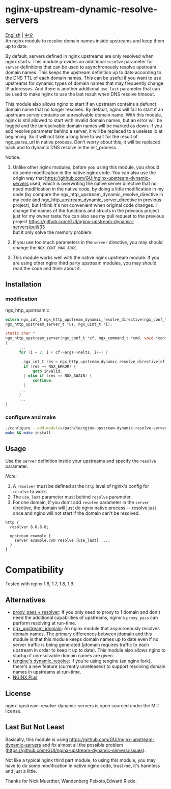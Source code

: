 # nginx-upstream-dynamic-resolve-servers

[English](./README.md)  |  [中文](./README.cn.md)  
An nginx module to resolve domain names inside upstreams and keep them up to date.

By default, servers defined in nginx upstreams are only resolved when nginx starts. This module provides an additional `resolve` parameter for `server` definitions that can be used to asynchronously resolve upstream domain names. This keeps the upstream definition up to date according to the DNS TTL of each domain names. This can be useful if you want to use upstreams for dynamic types of domain names that may frequently change IP addresses. And there is another additional `use_last` parameter that can be used to make nginx to use the last result when DNS resolve timeout.

This module also allows nginx to start if an upstream contains a defunct domain name that no longer resolves. By default, nginx will fail to start if an upstream server contains an unresolvable domain name. With this module, nginx is still allowed to start with invalid domain names, but an error will be logged and the unresolvable domain names will be marked as down. if you add resolve parameter behind a server, it will be replaced to a useless ip at beginning. So it will not take a long time to wait for the result of ngx_parse_url in native process. Don't worry about this, it will be replaced back and to dynamic DNS resolve in the init_process.

Notice: 

1. Unlike other nginx modules, before you using this module, you should do some modification in the native nginx code. You can also use the origin way that https://github.com/GUI/nginx-upstream-dynamic-servers used, which is overwriting the native server directive that no need modification in the native code, by doing a little modification in my code (by compare the ngx_http_upstream_dynamic_resolve_directive in my code and ngx_http_upstream_dynamic_server_directive in previous project), but I think it's not convenient when original code changes. I change the names of the functions and structs in the previous project just for my owner taste.You can also see my pull request to the previous project https://github.com/GUI/nginx-upstream-dynamic-servers/pull/33  
  but it only solve the memory problem.

2. If you use too much parameters in the `server` directive, you may should change the `NGX_CONF_MAX_ARGS`.

3. This module works well with the native nginx upstream module. If you are using other nginx third party upstream modules, you may should read the code and think about it.

## Installation

### modification

ngx_http_upstream.c 

```c
extern ngx_int_t ngx_http_upstream_dynamic_resolve_directive(ngx_conf_t *cf,         /* add */
ngx_http_upstream_server_t *us, ngx_uint_t *i);                                      /* add */

static char *
ngx_http_upstream_server(ngx_conf_t *cf, ngx_command_t *cmd, void *conf)
{
      ...
      for (i = 2; i < cf->args->nelts; i++) {

        ngx_int_t res = ngx_http_upstream_dynamic_resolve_directive(cf, us, &i);  /* add */
        if (res == NGX_ERROR) {                                                   /* add */
            goto invalid;                                                         /* add */
        } else if (res == NGX_AGAIN) {                                            /* add */
            continue;                                                             /* add */
        }                                                                         /* add */
      ...
      }
      ...
}
```

### configure and make
```sh
./configure --add-module=/path/to/nginx-upstream-dynamic-resolve-servers
make && make install
```


## Usage

Use the `server` definition inside your upstreams and specify the `resolve` parameter.

*Note:* 

1. A `resolver` must be defined at the `http` level of nginx's config for `resolve` to work.  
2. The `use_last` parameter must behind `resolve` parameter.  
3. For one domain, if you don't add `resolve` parameter in the `server` directive, the domain will just do nginx native process -- resolve just once and nginx will not start if the domain can't be resolved.

```
http {
  resolver 8.8.8.8;

  upstream example {
    server example.com resolve [use_last] ...;
  }
}
```

# Compatibility

Tested with nginx 1.6, 1.7, 1.8, 1.9.

## Alternatives

- [proxy_pass + resolver](http://nginx.org/en/docs/http/ngx_http_proxy_module.html#proxy_pass): If you only need to proxy to 1 domain and don't need the additional capabilities of upstreams, nginx's `proxy_pass` can perform resolving at run-time.
- [ngx_upstream_jdomain](http://wiki.nginx.org/HttpUpstreamJdomainModule): An nginx module that asyncronously resolves domain names. The primary differences between jdomain and this module is that this module keeps domain names up to date even if no server traffic is being generated (jdomain requires traffic to each upstream in order to keep it up to date). This module also allows nginx to startup if unresolvable domain names are given.
- [tengine's dynamic_resolve](https://github.com/alibaba/tengine/blob/master/docs/modules/ngx_http_upstream_dynamic.md): If you're using tengine (an nginx fork), there's a new feature (currently unreleased) to support resolving domain names in upstreams at run-time.
- [NGINX Plus](http://nginx.com/resources/admin-guide/load-balancer/#resolve)

## License

nginx-upstream-resolve-dynamic-servers is open sourced under the MIT license.

## Last But Not Least

Basically, this module is using https://github.com/GUI/nginx-upstream-dynamic-servers and fix almost all the possible problem (https://github.com/GUI/nginx-upstream-dynamic-servers/issues).

Not like a typical nginx third part module, to using this module, you may have to do some modification in native nginx code, trust me, it's harmless
and just a little.

Thanks for Nick Muerdter, Wandenberg Peixoto,Edward Riede.
